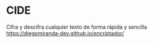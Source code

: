 # CIDE 
Cifra y descifra cualquier texto de forma rápida y sencilla 
https://diegomiranda-dev.github.io/encriptador/
